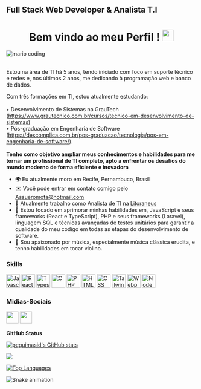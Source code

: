 Full Stack Web Developer & Analista T.I
-----------------------------
<h1 align="center">Bem vindo ao meu Perfil !
  <img 
    src="https://raw.githubusercontent.com/iampavangandhi/iampavangandhi/master/gifs/Hi.gif"
    width="30px">
  <br />

</h1>

<!--*************** Front cover ***************-->
<div>
  <img
    src="https://i.imgur.com/1ZvVkDc.gif" 
    alt="mario coding"
    />
</div>
  <br />

Estou na área de TI há 5 anos, tendo iniciado com foco em suporte técnico e redes e, nos últimos 2 anos, me dedicando à programação web e banco de dados.
 <br />
 
Com três formações em TI, estou atualmente estudando:<br />
<br />
• Desenvolvimento de Sistemas na GrauTech (https://www.grautecnico.com.br/cursos/tecnico-em-desenvolvimento-de-sistemas)  <br />
• Pós-graduação em Engenharia de Software (https://descomplica.com.br/pos-graduacao/tecnologia/pos-em-engenharia-de-software/).  <br /><br />
<b>Tenho como objetivo ampliar meus conhecimentos e habilidades para me tornar um profissional de TI completo, apto a enfrentar os desafios do mundo moderno de forma eficiente e inovadora</b>
* 🌍  Eu atualmente moro em Recife, Pernambuco, Brasil
* ✉️  Você pode entrar em contato comigo pelo [Assueromota@hotmail.com](mailto:Assueromota@hotmail.com)
* 🚀  Atualmente trabalho como Analista de TI na [Litoraneus](https://www.litoraneus.com/)
* 🧠  Estou focado em aprimorar minhas habilidades em, JavaScript e seus frameworks (React e TypeScript), PHP e seus frameworks (Laravel), linguagem SQL e técnicas avançadas de testes unitários para garantir a qualidade do meu código em todas as etapas do desenvolvimento de software.
* 🎻  Sou apaixonado por música, especialmente música clássica erudita, e tenho habilidades em tocar violino.

### Skills

<p align="left">
<a href="https://developer.mozilla.org/en-US/docs/Web/JavaScript" target="_blank" rel="noreferrer"><img src="https://raw.githubusercontent.com/danielcranney/readme-generator/main/public/icons/skills/javascript-colored.svg" width="36" height="36" alt="Javascript" /></a>
<a href="https://reactjs.org/" target="_blank" rel="noreferrer"><img src="https://raw.githubusercontent.com/danielcranney/readme-generator/main/public/icons/skills/react-colored.svg" width="36" height="36" alt="React" /></a>
<a href="https://www.typescriptlang.org/" target="_blank" rel="noreferrer"><img src="https://raw.githubusercontent.com/danielcranney/readme-generator/main/public/icons/skills/typescript-colored.svg" width="36" height="36" alt="Typescript" /></a>
<a href="https://docs.microsoft.com/en-us/cpp/?view=msvc-170" target="_blank" rel="noreferrer"><img src="https://raw.githubusercontent.com/danielcranney/readme-generator/main/public/icons/skills/c-colored.svg" width="36" height="36" alt="C" /></a>
<a href="https://www.php.net/" target="_blank" rel="noreferrer"><img src="https://raw.githubusercontent.com/danielcranney/readme-generator/main/public/icons/skills/php-colored.svg" width="36" height="36" alt="PHP" /></a> 
<a href="https://developer.mozilla.org/en-US/docs/Glossary/HTML5" target="_blank" rel="noreferrer"><img src="https://raw.githubusercontent.com/danielcranney/readme-generator/main/public/icons/skills/html5-colored.svg" width="36" height="36" alt="HTML5" /></a>
<a href="https://developer.mozilla.org/pt-BR/docs/Web/CSS" target="_blank" rel="noreferrer"><img src="https://raw.githubusercontent.com/danielcranney/readme-generator/main/public/icons/skills/css3-colored.svg" width="36" height="36" alt="CSS" /></a>
<a href="https://tailwindcss.com/" target="_blank" rel="noreferrer"><img src="https://raw.githubusercontent.com/danielcranney/readme-generator/main/public/icons/skills/tailwindcss-colored.svg" width="36" height="36" alt="TailwindCSS" /></a>
<a href="https://webpack.js.org/" target="_blank" rel="noreferrer"><img src="https://raw.githubusercontent.com/danielcranney/readme-generator/main/public/icons/skills/webpack-colored.svg" width="36" height="36" alt="Webpack" /></a>
<a href="https://nodejs.org/en/" target="_blank" rel="noreferrer"><img src="https://raw.githubusercontent.com/danielcranney/readme-generator/main/public/icons/skills/nodejs-colored.svg" width="36" height="36" alt="NodeJS" /></a>


### Midias-Sociais

<p align="left"><a href="https://github.com/AssueroMota" target="_blank" rel="noreferrer"><img src="https://raw.githubusercontent.com/danielcranney/readme-generator/main/public/icons/socials/github-dark.svg" width="32" height="32" /></a> <a href="https://www.linkedin.com/in/assuero-mota-740636106/" target="_blank" rel="noreferrer"><img src="https://raw.githubusercontent.com/danielcranney/readme-generator/main/public/icons/socials/linkedin.svg" width="32" height="32" /></a></p>


<b>GitHub Status</b>

<a href="http://www.github.com/Assueromota"><img src="https://github-readme-stats-peguimasid.vercel.app/api?username=Assueromota&show_icons=true&hide=&count_private=true&title_color=3382ed&text_color=ffffff&icon_color=3382ed&bg_color=171717&hide_border=true&show_icons=true" alt="peguimasid's GitHub stats" /></a>

<a href="http://www.github.com/Assueromota"><img src="https://github-readme-streak-stats.herokuapp.com/?user=Assueromota&stroke=ffffff&background=171717&ring=3382ed&fire=3382ed&currStreakNum=ffffff&currStreakLabel=3382ed&sideNums=ffffff&sideLabels=ffffff&dates=ffffff&hide_border=true" /></a>



<a href="https://github.com/Assueromota" align="left"><img src="https://github-readme-stats-peguimasid.vercel.app/api/top-langs/?username=Assueromota&layout=compact&title_color=3382ed&hide=css,objective-c,html&text_color=ffffff&icon_color=3382ed&bg_color=171717&hide_border=true&locale=en&custom_title=Top%20%Languages" alt="Top Languages" /></a>


<div align="start">

   ![Snake animation](https://github.com/danielbped/danielbped/blob/output/github-contribution-grid-snake.svg)
  
</div>
